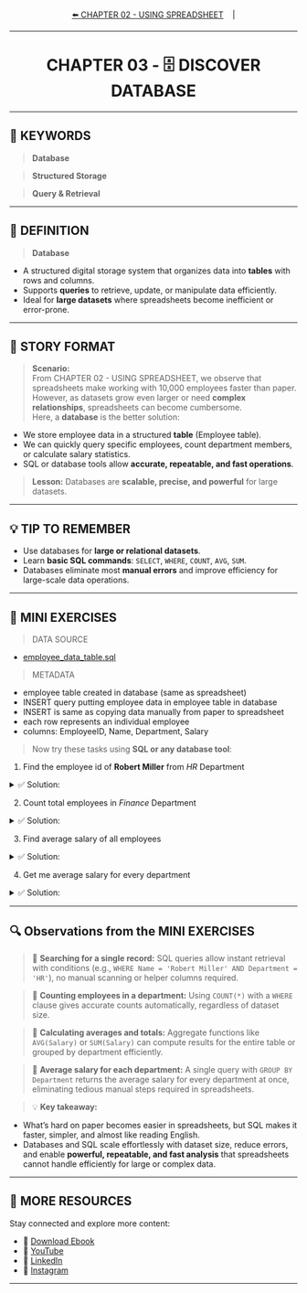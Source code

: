 <p align="center">
<a href="./CHAPTER%2002%20-%20USING%20SPREADSHEET.md">⬅️ CHAPTER 02 - USING SPREADSHEET</a>
&nbsp;&nbsp;&nbsp;|
</p>

---
<h1 align="center">CHAPTER 03 - 🗄️ DISCOVER DATABASE</h1>

---
## 🔑 KEYWORDS
> **Database**

> **Structured Storage**  

> **Query & Retrieval**  

---

## 📖 DEFINITION
> **Database**
- A structured digital storage system that organizes data into **tables** with rows and columns.  
- Supports **queries** to retrieve, update, or manipulate data efficiently.  
- Ideal for **large datasets** where spreadsheets become inefficient or error-prone.  

---

## 🧱 STORY FORMAT

> **Scenario:**  
From CHAPTER 02 - USING SPREADSHEET, we observe that spreadsheets make working with 10,000 employees faster than paper.  
However, as datasets grow even larger or need **complex relationships**, spreadsheets can become cumbersome.  
Here, a **database** is the better solution:  
- We store employee data in a structured **table** (Employee table).  
- We can quickly query specific employees, count department members, or calculate salary statistics.  
- SQL or database tools allow **accurate, repeatable, and fast operations**.

> **Lesson:** Databases are **scalable, precise, and powerful** for large datasets.

---

## 💡 TIP TO REMEMBER
- Use databases for **large or relational datasets**.  
- Learn **basic SQL commands**: `SELECT`, `WHERE`, `COUNT`, `AVG`, `SUM`.  
- Databases eliminate most **manual errors** and improve efficiency for large-scale data operations.

---

## 💪 MINI EXERCISES
> DATA SOURCE
- [employee_data_table.sql](./DATASETS/employee_data_table.sql)

> METADATA
- employee table created in database (same as spreadsheet)
- INSERT query putting employee data in employee table in database
- INSERT is same as copying data manually from paper to spreadsheet
- each row represents an individual employee  
- columns: EmployeeID, Name, Department, Salary  

> Now try these tasks using **SQL or any database tool**:

1. Find the employee id of **Robert Miller** from *HR* Department  
<details>
  <summary>✅ Solution:</summary>
  
  **SQL Query Example:**  
  ```sql
  SELECT EmployeeID 
  FROM Employee 
  WHERE Name = 'Robert Miller' AND Department = 'HR';
  ```  
  **EmployeeID:** 4014
</details>

2. Count total employees in *Finance* Department  
<details>
  <summary>✅ Solution:</summary>
  
  **SQL Query Example:**  
  ```sql
  SELECT COUNT(*) 
  FROM Employee 
  WHERE Department = 'Finance';
  ```  
  **Employees in Finance Department:** 1710
</details>

3. Find average salary of all employees  
<details>
  <summary>✅ Solution:</summary>
  
  **SQL Query Example:**  
  ```sql
  SELECT AVG(Salary) 
  FROM Employee;
  ```  
  **Employees Average Salary:** 90170.32
</details>

4. Get me average salary for every department 
<details>
  <summary>✅ Solution:</summary>

  ```sql
SELECT department AS Department, AVG(salary) AS "Average Salary"
  FROM employee
 GROUP BY department;
```

**Departmental Average Salary:**  

| Department  | Average Salary    |
|------------|-----------------|
| Finance    | 90199.59        |
| HR         | 88685.41        |
| IT         | 89627.00        |
| Marketing  | 91380.42        |
| Operations | 89799.00        |
| Sales      | 91284.20        |

  </details>
  
---

## 🔍 Observations from the MINI EXERCISES

> 📌 **Searching for a single record:** SQL queries allow instant retrieval with conditions (e.g., `WHERE Name = 'Robert Miller' AND Department = 'HR'`), no manual scanning or helper columns required.  

> 📌 **Counting employees in a department:** Using `COUNT(*)` with a `WHERE` clause gives accurate counts automatically, regardless of dataset size.  

> 📌 **Calculating averages and totals:** Aggregate functions like `AVG(Salary)` or `SUM(Salary)` can compute results for the entire table or grouped by department efficiently.  

> 📌 **Average salary for each department:** A single query with `GROUP BY Department` returns the average salary for every department at once, eliminating tedious manual steps required in spreadsheets.  

> 💡 **Key takeaway:**  
- What’s hard on paper becomes easier in spreadsheets, but SQL makes it faster, simpler, and almost like reading English.
- Databases and SQL scale effortlessly with dataset size, reduce errors, and enable **powerful, repeatable, and fast analysis** that spreadsheets cannot handle efficiently for large or complex data.

---

## 🔗 **MORE RESOURCES** 
Stay connected and explore more content:

- 📕 [Download Ebook](https://code4coin.gumroad.com/)
- 🎥 [YouTube](https://www.youtube.com/@code4coin)
- 💼 [LinkedIn](https://www.linkedin.com/in/nitin22/)
- 📸 [Instagram](https://www.instagram.com/code4coin/)
  
---
